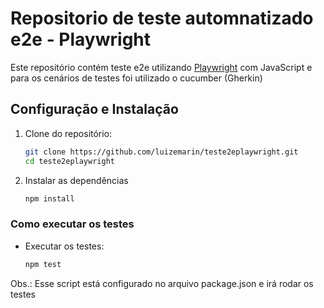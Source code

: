 # Repositorio de teste automnatizado e2e - Playwright

Este repositório contém teste e2e utilizando [Playwright](https://playwright.dev/) com JavaScript e para os cenários de testes foi utilizado o cucumber (Gherkin)

## Configuração e Instalação

1. Clone do repositório:
   ``` sh
   git clone https://github.com/luizemarin/teste2eplaywright.git
   cd teste2eplaywright
   ```

2. Instalar as dependências
     ```sh
     npm install
     ```

### Como executar os testes

- Executar os testes:
  ```sh
  npm test
  ```
Obs.: Esse script está configurado no arquivo package.json e irá rodar os testes

